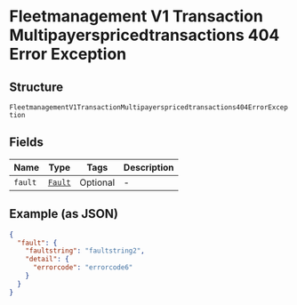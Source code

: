 
# Fleetmanagement V1 Transaction Multipayerspricedtransactions 404 Error Exception

## Structure

`FleetmanagementV1TransactionMultipayerspricedtransactions404ErrorException`

## Fields

| Name | Type | Tags | Description |
|  --- | --- | --- | --- |
| `fault` | [`Fault`](../../doc/models/fault.md) | Optional | - |

## Example (as JSON)

```json
{
  "fault": {
    "faultstring": "faultstring2",
    "detail": {
      "errorcode": "errorcode6"
    }
  }
}
```

